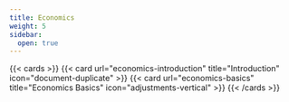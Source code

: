```yaml
---
title: Economics
weight: 5
sidebar:
  open: true
---
```


{{< cards >}}
  {{< card url="economics-introduction" title="Introduction" icon="document-duplicate" >}}
  {{< card url="economics-basics" title="Economics Basics" icon="adjustments-vertical" >}}
{{< /cards >}}